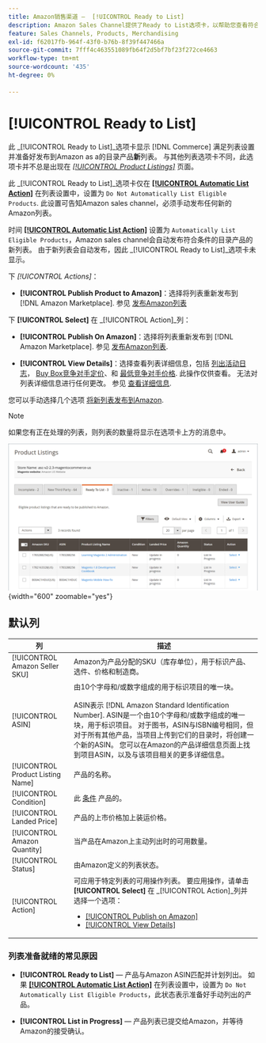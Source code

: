 ```yaml
---
title: Amazon销售渠道 —  [!UICONTROL Ready to List]
description: Amazon Sales Channel提供了Ready to List选项卡，以帮助您查看符合条件但未自动列出的Commerce产品。
feature: Sales Channels, Products, Merchandising
exl-id: f62017fb-964f-43f0-b76b-8f39f447466a
source-git-commit: 7fff4c463551089fb64f2d5bf7bf23f272ce4663
workflow-type: tm+mt
source-wordcount: '435'
ht-degree: 0%

---
```


# [!UICONTROL Ready to List]

此 _[!UICONTROL Ready to List]_选项卡显示 [!DNL Commerce] 满足列表设置并准备好发布到Amazon as a的目录产品&#x200B;**新**列表。 与其他列表选项卡不同，此选项卡并不总是出现在 [_[!UICONTROL Product Listings]_](./managing-product-listings.md) 页面。

此 _[!UICONTROL Ready to List]_选项卡仅在 [**[!UICONTROL Automatic List Action]**](./product-listing-actions.md) 在列表设置中，设置为 `Do Not Automatically List Eligible Products`. 此设置可告知Amazon sales channel，必须手动发布任何新的Amazon列表。

时间 [**[!UICONTROL Automatic List Action]**](./product-listing-actions.md) 设置为 `Automatically List Eligible Products`，Amazon sales channel会自动发布符合条件的目录产品的新列表。 由于新列表会自动发布，因此 _[!UICONTROL Ready to List]_选项卡未显示。

下 _[!UICONTROL Actions]_：

- **[!UICONTROL Publish Product to Amazon]**：选择将列表重新发布到 [!DNL Amazon Marketplace]. 参见 [发布Amazon列表](./publish-listings-manually.md)

下 **[!UICONTROL Select]** 在 _[!UICONTROL Action]_列：

- **[!UICONTROL Publish On Amazon]**：选择将列表重新发布到 [!DNL Amazon Marketplace]. 参见 [发布Amazon列表](./publish-listings-manually.md).

- **[!UICONTROL View Details]**：选择查看列表详细信息，包括 [列出活动日志](./product-listing-details.md#listing-activity-log)， [Buy Box竞争对手定价](./product-listing-details.md#buy-box-competitor-pricing)、和 [最低竞争对手价格](./product-listing-details.md#lowest-competitor-pricing). 此操作仅供查看。 无法对列表详细信息进行任何更改。 参见 [查看详细信息](./product-listing-details.md).

您可以手动选择几个选项 [将新列表发布到Amazon](./publish-listings-manually.md).

>[!NOTE]
>如果您有正在处理的列表，则列表的数量将显示在选项卡上方的消息中。

![准备列出](assets/amazon-ready-to-list.png){width="600" zoomable="yes"}

## 默认列

| 列 | 描述 |
|-----------------------------------|------------------------------------------------------------------------------------------------------------------------------------------------------------------------------------------------------------------------------------------------------------------------------------------------------------------------------------------------------------------------------------------------------------------------------------------------------------------------------------------|
| [!UICONTROL Amazon Seller SKU] | Amazon为产品分配的SKU（库存单位），用于标识产品、选件、价格和制造商。 |
| [!UICONTROL ASIN] | 由10个字母和/或数字组成的用于标识项目的唯一块。<br><br>ASIN表示 [!DNL Amazon Standard Identification Number]. ASIN是一个由10个字母和/或数字组成的唯一块，用于标识项目。 对于图书，ASIN与ISBN编号相同，但对于所有其他产品，当项目上传到它们的目录时，将创建一个新的ASIN。 您可以在Amazon的产品详细信息页面上找到项目ASIN，以及与该项目相关的更多详细信息。 |
| [!UICONTROL Product Listing Name] | 产品的名称。 |
| [!UICONTROL Condition] | 此 [条件](./product-listing-condition.md) 产品的。 |
| [!UICONTROL Landed Price] | 产品的上市价格加上装运价格。 |
| [!UICONTROL Amazon Quantity] | 当产品在Amazon上主动列出时的可用数量。 |
| [!UICONTROL Status] | 由Amazon定义的列表状态。 |
| [!UICONTROL Action] | 可应用于特定列表的可用操作列表。 要应用操作，请单击 **[!UICONTROL Select]** 在 _[!UICONTROL Action]_列并选择一个选项：<ul><li>[[!UICONTROL Publish on Amazon]](./publish-listings-manually.md)</li><li>[[!UICONTROL View Details]](./product-listing-details.md)</li></ul> |

### 列表准备就绪的常见原因

- **[!UICONTROL Ready to List]**  — 产品与Amazon ASIN匹配并计划列出。 如果 [**[!UICONTROL Automatic List Action]**](./product-listing-actions.md) 在列表设置中，设置为 `Do Not Automatically List Eligible Products`，此状态表示准备好手动列出的产品。

- **[!UICONTROL List in Progress]**  — 产品列表已提交给Amazon，并等待Amazon的接受确认。
